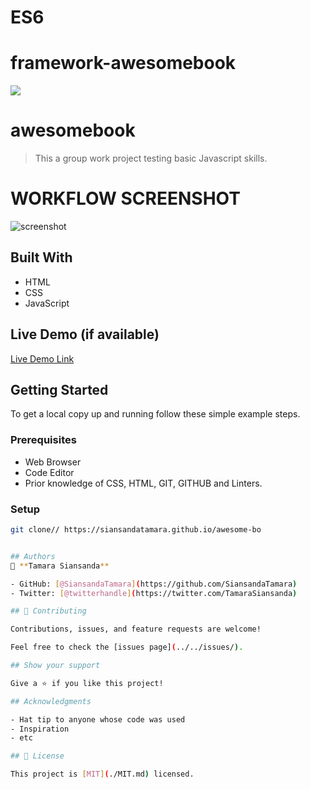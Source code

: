 # ES6
# framework-awesomebook
![](https://img.shields.io/badge/Microverse-blueviolet)

# awesomebook

> This a group work project testing basic Javascript skills.

# WORKFLOW SCREENSHOT
![screenshot]()

## Built With
- HTML
- CSS
- JavaScript
## Live Demo (if available)

[Live Demo Link](https://siansandatamara.github.io/framework-awesomebook/)

## Getting Started

To get a local copy up and running follow these simple example steps.

### Prerequisites

- Web Browser
- Code Editor
- Prior knowledge of CSS, HTML, GIT, GITHUB and Linters.

### Setup

```bash
git clone// https://siansandatamara.github.io/awesome-bo


## Authors
👤 **Tamara Siansanda**

- GitHub: [@SiansandaTamara](https://github.com/SiansandaTamara)
- Twitter: [@twitterhandle](https://twitter.com/TamaraSiansanda)

## 🤝 Contributing

Contributions, issues, and feature requests are welcome!

Feel free to check the [issues page](../../issues/).

## Show your support

Give a ⭐️ if you like this project!

## Acknowledgments

- Hat tip to anyone whose code was used
- Inspiration
- etc

## 📝 License

This project is [MIT](./MIT.md) licensed.

